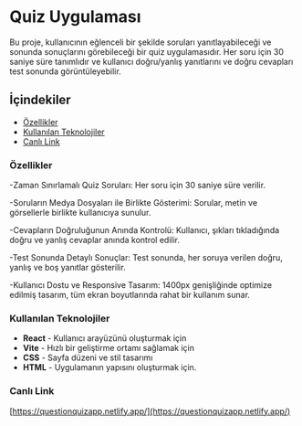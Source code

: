 # Quiz Uygulaması

Bu proje, kullanıcının eğlenceli bir şekilde soruları yanıtlayabileceği ve sonunda sonuçlarını görebileceği bir quiz uygulamasıdır. Her soru için 30 saniye süre tanımlıdır ve kullanıcı doğru/yanlış yanıtlarını ve doğru cevapları test sonunda görüntüleyebilir.

## İçindekiler
- [Özellikler](#özellikler)
- [Kullanılan Teknolojiler](#kullanılan-teknolojiler)
- [Canlı Link](#canlı-link)
### Özellikler

-Zaman Sınırlamalı Quiz Soruları: Her soru için 30 saniye süre verilir.

-Soruların Medya Dosyaları ile Birlikte Gösterimi: Sorular, metin ve görsellerle birlikte kullanıcıya sunulur.

-Cevapların Doğruluğunun Anında Kontrolü: Kullanıcı, şıkları tıkladığında doğru ve yanlış cevaplar anında kontrol edilir.

-Test Sonunda Detaylı Sonuçlar: Test sonunda, her soruya verilen doğru, yanlış ve boş yanıtlar gösterilir.

-Kullanıcı Dostu ve Responsive Tasarım: 1400px genişliğinde optimize edilmiş tasarım, tüm ekran boyutlarında rahat bir kullanım sunar.

### Kullanılan Teknolojiler

- **React** - Kullanıcı arayüzünü oluşturmak için
- **Vite** - Hızlı bir geliştirme ortamı sağlamak için
- **CSS** - Sayfa düzeni ve stil tasarımı
- **HTML** - Uygulamanın yapısını oluşturmak için.

### Canlı Link

[https://questionquizapp.netlify.app/](https://questionquizapp.netlify.app/)

